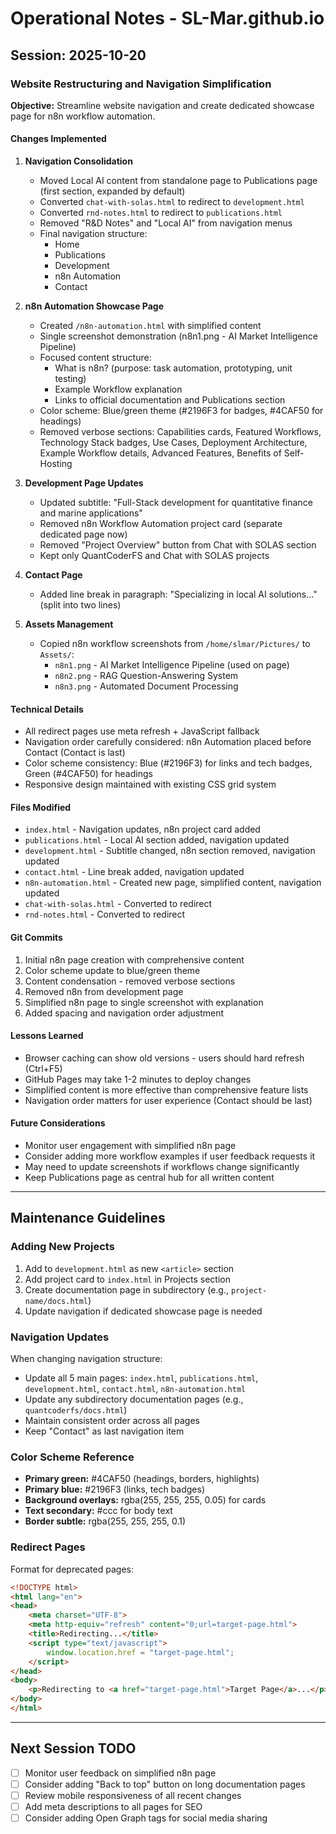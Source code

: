 # Operational Notes - SL-Mar.github.io

## Session: 2025-10-20

### Website Restructuring and Navigation Simplification

**Objective:** Streamline website navigation and create dedicated showcase page for n8n workflow automation.

#### Changes Implemented

1. **Navigation Consolidation**
   - Moved Local AI content from standalone page to Publications page (first section, expanded by default)
   - Converted `chat-with-solas.html` to redirect to `development.html`
   - Converted `rnd-notes.html` to redirect to `publications.html`
   - Removed "R&D Notes" and "Local AI" from navigation menus
   - Final navigation structure:
     - Home
     - Publications
     - Development
     - n8n Automation
     - Contact

2. **n8n Automation Showcase Page**
   - Created `/n8n-automation.html` with simplified content
   - Single screenshot demonstration (n8n1.png - AI Market Intelligence Pipeline)
   - Focused content structure:
     - What is n8n? (purpose: task automation, prototyping, unit testing)
     - Example Workflow explanation
     - Links to official documentation and Publications section
   - Color scheme: Blue/green theme (#2196F3 for badges, #4CAF50 for headings)
   - Removed verbose sections: Capabilities cards, Featured Workflows, Technology Stack badges, Use Cases, Deployment Architecture, Example Workflow details, Advanced Features, Benefits of Self-Hosting

3. **Development Page Updates**
   - Updated subtitle: "Full-Stack development for quantitative finance and marine applications"
   - Removed n8n Workflow Automation project card (separate dedicated page now)
   - Removed "Project Overview" button from Chat with SOLAS section
   - Kept only QuantCoderFS and Chat with SOLAS projects

4. **Contact Page**
   - Added line break in paragraph: "Specializing in local AI solutions..." (split into two lines)

5. **Assets Management**
   - Copied n8n workflow screenshots from `/home/slmar/Pictures/` to `Assets/`:
     - `n8n1.png` - AI Market Intelligence Pipeline (used on page)
     - `n8n2.png` - RAG Question-Answering System
     - `n8n3.png` - Automated Document Processing

#### Technical Details

- All redirect pages use meta refresh + JavaScript fallback
- Navigation order carefully considered: n8n Automation placed before Contact (Contact is last)
- Color scheme consistency: Blue (#2196F3) for links and tech badges, Green (#4CAF50) for headings
- Responsive design maintained with existing CSS grid system

#### Files Modified

- `index.html` - Navigation updates, n8n project card added
- `publications.html` - Local AI section added, navigation updated
- `development.html` - Subtitle changed, n8n section removed, navigation updated
- `contact.html` - Line break added, navigation updated
- `n8n-automation.html` - Created new page, simplified content, navigation updated
- `chat-with-solas.html` - Converted to redirect
- `rnd-notes.html` - Converted to redirect

#### Git Commits

1. Initial n8n page creation with comprehensive content
2. Color scheme update to blue/green theme
3. Content condensation - removed verbose sections
4. Removed n8n from development page
5. Simplified n8n page to single screenshot with explanation
6. Added spacing and navigation order adjustment

#### Lessons Learned

- Browser caching can show old versions - users should hard refresh (Ctrl+F5)
- GitHub Pages may take 1-2 minutes to deploy changes
- Simplified content is more effective than comprehensive feature lists
- Navigation order matters for user experience (Contact should be last)

#### Future Considerations

- Monitor user engagement with simplified n8n page
- Consider adding more workflow examples if user feedback requests it
- May need to update screenshots if workflows change significantly
- Keep Publications page as central hub for all written content

---

## Maintenance Guidelines

### Adding New Projects

1. Add to `development.html` as new `<article>` section
2. Add project card to `index.html` in Projects section
3. Create documentation page in subdirectory (e.g., `project-name/docs.html`)
4. Update navigation if dedicated showcase page is needed

### Navigation Updates

When changing navigation structure:
- Update all 5 main pages: `index.html`, `publications.html`, `development.html`, `contact.html`, `n8n-automation.html`
- Update any subdirectory documentation pages (e.g., `quantcoderfs/docs.html`)
- Maintain consistent order across all pages
- Keep "Contact" as last navigation item

### Color Scheme Reference

- **Primary green:** #4CAF50 (headings, borders, highlights)
- **Primary blue:** #2196F3 (links, tech badges)
- **Background overlays:** rgba(255, 255, 255, 0.05) for cards
- **Text secondary:** #ccc for body text
- **Border subtle:** rgba(255, 255, 255, 0.1)

### Redirect Pages

Format for deprecated pages:
```html
<!DOCTYPE html>
<html lang="en">
<head>
    <meta charset="UTF-8">
    <meta http-equiv="refresh" content="0;url=target-page.html">
    <title>Redirecting...</title>
    <script type="text/javascript">
        window.location.href = "target-page.html";
    </script>
</head>
<body>
    <p>Redirecting to <a href="target-page.html">Target Page</a>...</p>
</body>
</html>
```

---

## Next Session TODO

- [ ] Monitor user feedback on simplified n8n page
- [ ] Consider adding "Back to top" button on long documentation pages
- [ ] Review mobile responsiveness of all recent changes
- [ ] Add meta descriptions to all pages for SEO
- [ ] Consider adding Open Graph tags for social media sharing
